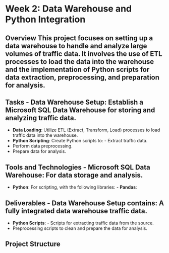 # Week 2: Data Warehouse and Python Integration 
## Overview This project focuses on setting up a data warehouse to handle and analyze large volumes of traffic data. It involves the use of ETL processes to load the data into the warehouse and the implementation of Python scripts for data extraction, preprocessing, and preparation for analysis.

## Tasks - **Data Warehouse Setup**: Establish a Microsoft SQL Data Warehouse for storing and analyzing traffic data.
- **Data Loading**: Utilize ETL (Extract, Transform, Load) processes to load traffic data into the warehouse.
- **Python Scripting**: Create Python scripts to: - Extract traffic data.
 - Perform data preprocessing.
 - Prepare data for analysis.

## Tools and Technologies - **Microsoft SQL Data Warehouse**: For data storage and analysis.
- **Python**: For scripting, with the following libraries: - **Pandas**: 

## Deliverables - **Data Warehouse Setup contains**: A fully integrated data warehouse traffic data.
- **Python Scripts**: - Scripts for extracting traffic data from the source.
 - Preprocessing scripts to clean and prepare the data for analysis.

## Project Structure

